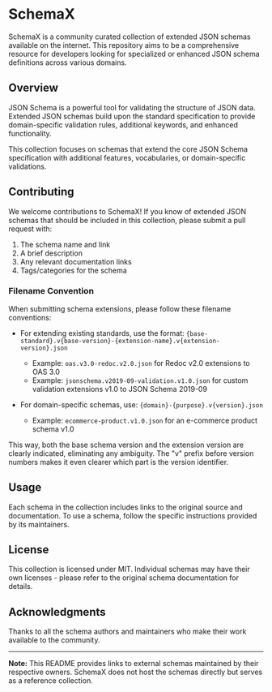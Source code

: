 # SchemaX

SchemaX is a community curated collection of extended JSON schemas available on the internet. This repository aims to be a comprehensive resource for developers looking for specialized or enhanced JSON schema definitions across various domains.

## Overview

JSON Schema is a powerful tool for validating the structure of JSON data. Extended JSON schemas build upon the standard specification to provide domain-specific validation rules, additional keywords, and enhanced functionality.

This collection focuses on schemas that extend the core JSON Schema specification with additional features, vocabularies, or domain-specific validations.

## Contributing

We welcome contributions to SchemaX! If you know of extended JSON schemas that should be included in this collection, please submit a pull request with:

1. The schema name and link
2. A brief description
3. Any relevant documentation links
4. Tags/categories for the schema

### Filename Convention

When submitting schema extensions, please follow these filename conventions:

- For extending existing standards, use the format: `{base-standard}.v{base-version}-{extension-name}.v{extension-version}.json`
  - Example: `oas.v3.0-redoc.v2.0.json` for Redoc v2.0 extensions to OAS 3.0
  - Example: `jsonschema.v2019-09-validation.v1.0.json` for custom validation extensions v1.0 to JSON Schema 2019-09

- For domain-specific schemas, use: `{domain}-{purpose}.v{version}.json`
  - Example: `ecommerce-product.v1.0.json` for an e-commerce product schema v1.0

This way, both the base schema version and the extension version are clearly indicated, eliminating any ambiguity. The "v" prefix before version numbers makes it even clearer which part is the version identifier.

## Usage

Each schema in the collection includes links to the original source and documentation. To use a schema, follow the specific instructions provided by its maintainers.

## License

This collection is licensed under MIT. Individual schemas may have their own licenses - please refer to the original schema documentation for details.

## Acknowledgments

Thanks to all the schema authors and maintainers who make their work available to the community.

---

**Note:** This README provides links to external schemas maintained by their respective owners. SchemaX does not host the schemas directly but serves as a reference collection.
